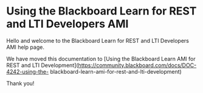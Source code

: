 # Using the Blackboard Learn for REST and LTI Developers AMI
Hello and welcome to the Blackboard Learn for REST and LTI Developers AMI help
page.

We have moved this documentation to [Using the Blackboard Learn AMI for REST
and LTI Development](https://community.blackboard.com/docs/DOC-4242-using-the-
blackboard-learn-ami-for-rest-and-lti-development)

Thank you!

